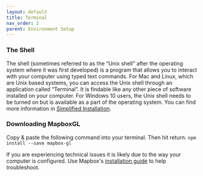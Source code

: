 ```yaml
---
layout: default
title: Terminal 
nav_order: 2
parent: Environment Setup
---
```

### The Shell 
<!--text taken from Intro to Unix Shell research commons workshop url: https://ubc-library-rc.github.io/intro-shell/content/01-what-is-the-shell.html-->
The shell (sometimes referred to as the “Unix shell” after the operating system where it was first developed) is a program that allows you to interact with your computer using typed text commands. For Mac and Linux, which are Unix based systems, you can access the Unix shell through an application called “Terminal”. It is findable like any other piece of software installed on your computer. For Windows 10 users, the Unix shell needs to be turned on but is available as a part of the operating system. You can find more information in [Simplified Installation](https://learn.microsoft.com/en-us/windows/wsl/install#simplified-installation-for-windows-insiders). 

### Downloading MapboxGL
Copy & paste the following command into your terminal. Then hit return. 
```npm install --save mapbox-gl```

If you are experiencing technical issues it is likely due to the way your computer is configured. Use Mapbox's [installation guide](https://docs.mapbox.com/mapbox-gl-js/guides/install/) to help troubleshoot. 